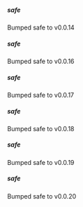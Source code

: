 
##### safe
Bumped safe to v0.0.14

##### safe
Bumped safe to v0.0.16

##### safe
Bumped safe to v0.0.17

##### safe
Bumped safe to v0.0.18

##### safe
Bumped safe to v0.0.19

##### safe
Bumped safe to v0.0.20
